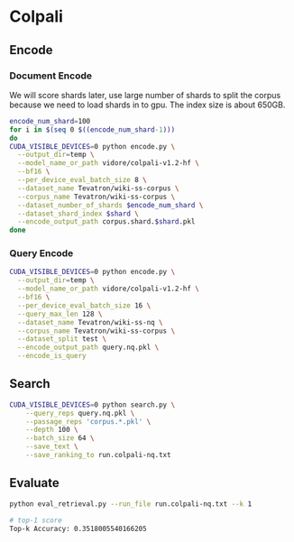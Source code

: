 # Colpali


## Encode
### Document Encode
We will score shards later, use large number of shards to split the corpus because we need to load shards in to gpu.
The index size is about 650GB.
```bash
encode_num_shard=100
for i in $(seq 0 $((encode_num_shard-1)))
do
CUDA_VISIBLE_DEVICES=0 python encode.py \
  --output_dir=temp \
  --model_name_or_path vidore/colpali-v1.2-hf \
  --bf16 \
  --per_device_eval_batch_size 8 \
  --dataset_name Tevatron/wiki-ss-corpus \
  --corpus_name Tevatron/wiki-ss-corpus \
  --dataset_number_of_shards $encode_num_shard \
  --dataset_shard_index $shard \
  --encode_output_path corpus.shard.$shard.pkl
done

```

### Query Encode
```bash
CUDA_VISIBLE_DEVICES=0 python encode.py \
  --output_dir=temp \
  --model_name_or_path vidore/colpali-v1.2-hf \
  --bf16 \
  --per_device_eval_batch_size 16 \
  --query_max_len 128 \
  --dataset_name Tevatron/wiki-ss-nq \
  --corpus_name Tevatron/wiki-ss-corpus \
  --dataset_split test \
  --encode_output_path query.nq.pkl \
  --encode_is_query

```

## Search
```bash
CUDA_VISIBLE_DEVICES=0 python search.py \
    --query_reps query.nq.pkl \
    --passage_reps 'corpus.*.pkl' \
    --depth 100 \
    --batch_size 64 \
    --save_text \
    --save_ranking_to run.colpali-nq.txt
```

## Evaluate
```bash
python eval_retrieval.py --run_file run.colpali-nq.txt --k 1

# top-1 score
Top-k Accuracy: 0.3518005540166205
```
